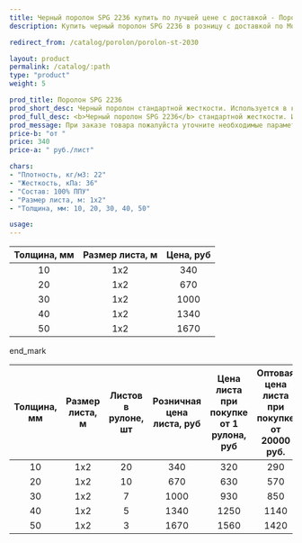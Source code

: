 ```yaml
---
title: Черный поролон SPG 2236 купить по лучшей цене с доставкой - Поролоныч
description: Купить черный поролон SPG 2236 в розницу с доставкой по Москве в интернет-магазине Поролоныча.

redirect_from: /catalog/porolon/porolon-st-2030

layout: product
permalink: /catalog/:path
type: "product"
weight: 5

prod_title: Поролон SPG 2236
prod_short_desc: Черный поролон стандартной жесткости. Используется в качестве упаковки для хрупких изделий, подарков а так же при перевозке.
prod_full_desc: <b>Черный поролон SPG 2236</b> стандартной жесткости. Используется в качестве упаковки для хрупких изделий, подарков а так же при перевозке.
prod_message: При заказе товара пожалуйста уточните необходимые параметры (толщина и количество листов).
price-b: "от "
price: 340
price-a: " руб./лист"

chars:
- "Плотность, кг/м3: 22"
- "Жесткость, кПа: 36"
- "Состав: 100% ППУ"
- "Размер листа, м: 1х2"
- "Толщина, мм: 10, 20, 30, 40, 50"

usage:
---
```

| Толщина, мм | Размер листа, м |Цена, руб
|:-----------:|:---------------:|:-------:|
10|1x2|340
20|1x2|670
30|1x2|1000
40|1x2|1340
50|1x2|1670

end_mark

| Толщина, мм | Размер листа, м | Листов в рулоне, шт | Розничная цена листа, руб | Цена листа при покупке от 1 рулона, руб | Оптовая цена листа при покупке от 20000 руб. |
|:-----------:|:---------------:|:-------------------:|:---------------------------:|:-----------------------------------------:|:----------------------------------------------:|
10|1x2|20|340|320|290
20|1x2|10|670|630|570
30|1x2|7|1000|930|850
40|1x2|5|1340|1250|1140
50|1x2|3|1670|1560|1420
